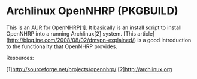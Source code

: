 Archlinux OpenNHRP (PKGBUILD)
=============================

This is an AUR for OpenNHRP[1].  It basically is an install script to install 
OpenNHRP into a running Archlinux[2] system.  [This article]
(http://blog.ine.com/2008/08/02/dmvpn-explained/) is a good introduction to 
the functionality that OpenNHRP provides.

Resources:

[1]http://sourceforge.net/projects/opennhrp/
[2]http://archlinux.org




